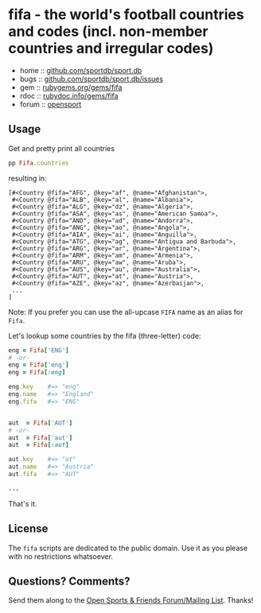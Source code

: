 # fifa - the world's football countries and codes (incl. non-member countries and irregular codes)


* home  :: [github.com/sportdb/sport.db](https://github.com/sportdb/sport.db)
* bugs  :: [github.com/sportdb/sport.db/issues](https://github.com/sportdb/sport.db/issues)
* gem   :: [rubygems.org/gems/fifa](https://rubygems.org/gems/fifa)
* rdoc  :: [rubydoc.info/gems/fifa](http://rubydoc.info/gems/fifa)
* forum :: [opensport](http://groups.google.com/group/opensport)


## Usage

Get and pretty print all countries

``` ruby
pp Fifa.countries
```

resulting in:

```
[#<Country @fifa="AFG", @key="af", @name="Afghanistan">,
 #<Country @fifa="ALB", @key="al", @name="Albania">,
 #<Country @fifa="ALG", @key="dz", @name="Algeria">,
 #<Country @fifa="ASA", @key="as", @name="American Samoa">,
 #<Country @fifa="AND", @key="ad", @name="Andorra">,
 #<Country @fifa="ANG", @key="ao", @name="Angola">,
 #<Country @fifa="AIA", @key="ai", @name="Anguilla">,
 #<Country @fifa="ATG", @key="ag", @name="Antigua and Barbuda">,
 #<Country @fifa="ARG", @key="ar", @name="Argentina">,
 #<Country @fifa="ARM", @key="am", @name="Armenia">,
 #<Country @fifa="ARU", @key="aw", @name="Aruba">,
 #<Country @fifa="AUS", @key="au", @name="Australia">,
 #<Country @fifa="AUT", @key="at", @name="Austria">,
 #<Country @fifa="AZE", @key="az", @name="Azerbaijan">,
 ...
]
```

Note: If you prefer you can use the all-upcase `FIFA` name as an alias for `Fifa`.


Let's lookup some countries by the fifa (three-letter) code:

``` ruby
eng = Fifa['ENG']
# -or-
eng = Fifa['eng']
eng = Fifa[:eng]

eng.key    #=> "eng"
eng.name   #=> "England"
eng.fifa   #=> "ENG"


aut  = Fifa['AUT']
# -or-
aut  = Fifa['aut']
aut  = Fifa[:aut]

aut.key    #=> "at"
aut.name   #=> "Austria"
aut.fifa   #=> "AUT"

...
```


That's it.


## License

The `fifa` scripts are dedicated to the public domain.
Use it as you please with no restrictions whatsoever.


## Questions? Comments?

Send them along to the
[Open Sports & Friends Forum/Mailing List](http://groups.google.com/group/opensport).
Thanks!
